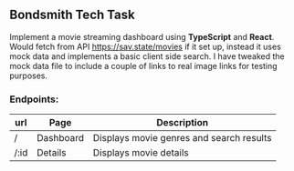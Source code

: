 ## Bondsmith Tech Task

Implement a movie streaming dashboard using **TypeScript** and **React**.
Would fetch from API https://sav.state/movies if it set up, instead it uses mock data and implements a basic client side search.
I have tweaked the mock data file to include a couple of links to real image links for testing purposes.

### Endpoints: 
|url|Page|Description|
|---|---|---|
|/|Dashboard|Displays movie genres and search results|
|/:id|Details|Displays movie details|
